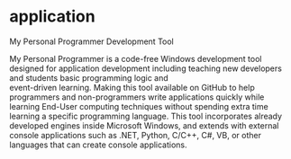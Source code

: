 # application
My Personal Programmer Development Tool
 
My Personal Programmer is a code-free Windows development
tool designed for application development including teaching 
new developers and students basic programming logic and  
event-driven learning. Making this tool available on GitHub to
help programmers and non-programmers write applications quickly
while learning End-User computing techniques without 
spending extra time learning a specific programming language. 
This tool incorporates already developed engines inside
Microsoft Windows, and extends with external console 
applications such as .NET, Python, C/C++, C#, VB, or other 
languages that can create console applications.







